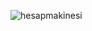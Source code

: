 ![hesapmakinesi](https://github.com/pinarnurdemirtas/hesapMakinesi/assets/112588321/61fd44ad-14f1-437a-bb96-0589f5eca1af)
